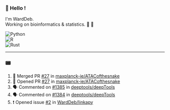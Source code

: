 ### :robot: Hello !

I'm WardDeb.  
Working on bioinformatics & statistics. 🧬 🧪  

![Python](https://img.shields.io/badge/python-3670A0?style=for-the-badge&logo=python&logoColor=ffdd54)  
![R](https://img.shields.io/badge/r-%23276DC3.svg?style=for-the-badge&logo=r&logoColor=white)  
![Rust](https://img.shields.io/badge/rust-%23000000.svg?style=for-the-badge&logo=rust&logoColor=white)  

---

### :pager:

<!--START_SECTION:activity-->
1. 🎉 Merged PR [#27](https://github.com/maxplanck-ie/ATACofthesnake/pull/27) in [maxplanck-ie/ATACofthesnake](https://github.com/maxplanck-ie/ATACofthesnake)
2. 💪 Opened PR [#27](https://github.com/maxplanck-ie/ATACofthesnake/pull/27) in [maxplanck-ie/ATACofthesnake](https://github.com/maxplanck-ie/ATACofthesnake)
3. 🗣 Commented on [#1385](https://github.com/deeptools/deepTools/issues/1385#issuecomment-2701337028) in [deeptools/deepTools](https://github.com/deeptools/deepTools)
4. 🗣 Commented on [#1384](https://github.com/deeptools/deepTools/issues/1384#issuecomment-2696812059) in [deeptools/deepTools](https://github.com/deeptools/deepTools)
5. ❗ Opened issue [#2](https://github.com/WardDeb/linkapy/issues/2) in [WardDeb/linkapy](https://github.com/WardDeb/linkapy)
<!--END_SECTION:activity-->

